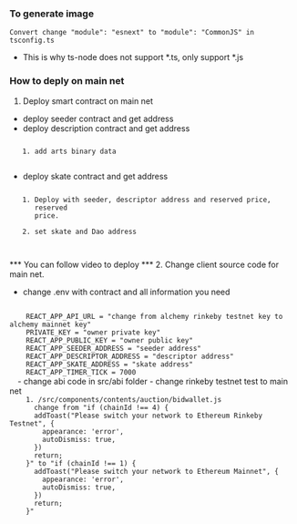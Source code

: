 ### To generate image
  <code>Convert change "module": "esnext" to "module": "CommonJS" in tsconfig.ts</code>
  - This is why ts-node does not support *.ts, only support *.js

### How to deply on main net
1. Deploy smart contract on main net
  - deploy seeder contract and get address
  - deploy description contract and get address
    <code>
      1. add arts binary data
    </code>
  - deploy skate contract and get address
    <code>
      1. Deploy with seeder, descriptor address and reserved price, reserved price.
      2. set skate and Dao address
    </code>

*** You can follow video to deploy ***
2. Change client source code for main net.
  - change .env with contract and all information you need
  <code>
    REACT_APP_API_URL = "change from alchemy rinkeby testnet key to alchemy mainnet key"
    PRIVATE_KEY = "owner private key"
    REACT_APP_PUBLIC_KEY = "owner public key"
    REACT_APP_SEEDER_ADDRESS = "seeder address"
    REACT_APP_DESCRIPTOR_ADDRESS = "descriptor address"
    REACT_APP_SKATE_ADDRESS = "skate address"
    REACT_APP_TIMER_TICK = 7000
  </code>
  - change abi code in src/abi folder
  - change rinkeby testnet test to main net
   <code>
    1. /src/components/contents/auction/bidwallet.js
      change from "if (chainId !== 4) {
      addToast("Please switch your network to Ethereum Rinkeby Testnet", {
        appearance: 'error',
        autoDismiss: true,
      })
      return;
    }" to "if (chainId !== 1) {
      addToast("Please switch your network to Ethereum Mainnet", {
        appearance: 'error',
        autoDismiss: true,
      })
      return;
    }"
   </code>